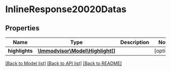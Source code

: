 # InlineResponse20020Datas

## Properties
Name | Type | Description | Notes
------------ | ------------- | ------------- | -------------
**highlights** | [**\Immodvisor\Model\Highlight[]**](Highlight.md) |  | [optional] 

[[Back to Model list]](../../README.md#documentation-for-models) [[Back to API list]](../../README.md#documentation-for-api-endpoints) [[Back to README]](../../README.md)

